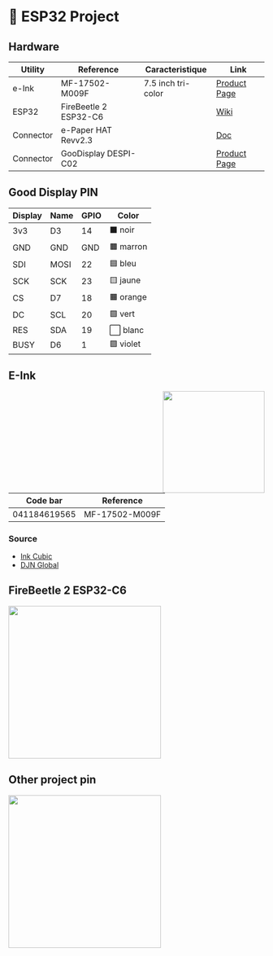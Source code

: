 # 🔌 ESP32 Project

## Hardware
| **Utility** | **Reference**          | **Caracteristique** | **Link**                   |
|-------------|------------------------|---------------------|----------------------------|
| e-Ink       | MF-17502-M009F         | 7.5 inch tri-color  | [Product Page][Screen DJN] |
| ESP32       | FireBeetle 2 ESP32-C6  |                     | [Wiki][ESP32 Wiki]         |
| Connector   | e-Paper HAT Revv2.3    |                     | [Doc][Conn WS]             |
| Connector   | GooDisplay DESPI-C02   |                     | [Product Page][Conn GD]    |

## Good Display PIN

| Display | Name | GPIO | Color      |
|---------|------|------|------------|
| 3v3     | D3   | 14   | ⬛ noir   |
| GND     | GND  | GND  | 🟫 marron |
| SDI     | MOSI | 22   | 🟦 bleu   |
| SCK     | SCK  | 23   | 🟨 jaune  |
| CS      | D7   | 18   | 🟧 orange |
| DC      | SCL  | 20   | 🟩 vert   |
| RES     | SDA  | 19   | ⬜ blanc  |
| BUSY    | D6   | 1    | 🟪 violet |

## E-Ink
<img src="https://ae01.alicdn.com/kf/S6e59779706f84aafa0aebf99476e2c950.jpg" width="200" height="auto" align="right" />

| **Code bar** | **Reference**  |
|--------------|----------------|
| 041184619565 | MF-17502-M009F | 

### Source
- [Ink Cubic][Screen Cubic]
- [DJN Global][Screen DJN]

## FireBeetle 2 ESP32-C6
<img src="https://dfimg.dfrobot.com/5d57611a3416442fa39bffca/wiki/1fa8b29bf6d340347ccdc39f4648b949.png" width="300" height="auto" />

## Other project pin
<img src="https://github.com/lmarzen/esp32-weather-epd/blob/main/showcase/wiring_diagram_despi-c02.png?raw=true" width="300" height="auto" />

[ESP32 Wiki]: https://wiki.dfrobot.com/SKU_DFR1075_FireBeetle_2_Board_ESP32_C6
[Conn WS]: https://www.waveshare.com/wiki/E-Paper_Driver_HAT
[Conn GD]: https://www.good-display.com/product/516.html
[Screen Cubic]: http://www.en.inkcubic.com/products_detail/20.html
[Screen DJN]: https://www.djnglobal.com/product/7-5-inch-800x480-graphic-e-paper-display/